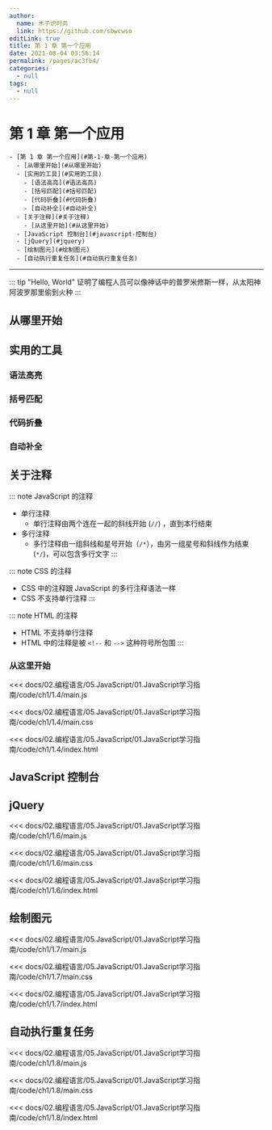 ```yaml
---
author: 
  name: 木子识时务
  link: https://github.com/sbwcwso
editLink: true
title: 第 1 章 第一个应用
date: 2021-08-04 03:56:14
permalink: /pages/ac3fb4/
categories: 
  - null
tags: 
  - null
---
```


# 第 1 章 第一个应用


```markmap
- [第 1 章 第一个应用](#第-1-章-第一个应用)
  - [从哪里开始](#从哪里开始)
  - [实用的工具](#实用的工具)
    - [语法高亮](#语法高亮)
    - [括号匹配](#括号匹配)
    - [代码折叠](#代码折叠)
    - [自动补全](#自动补全)
  - [关于注释](#关于注释)
    - [从这里开始](#从这里开始)
  - [JavaScript 控制台](#javascript-控制台)
  - [jQuery](#jquery)
  - [绘制图元](#绘制图元)
  - [自动执行重复任务](#自动执行重复任务)
```

---

::: tip "Hello, World" 证明了编程人员可以像神话中的普罗米修斯一样，从太阳神阿波罗那里偷到火种
:::



## 从哪里开始

## 实用的工具

### 语法高亮

### 括号匹配

### 代码折叠

### 自动补全

## 关于注释

::: note JavaScript 的注释
* 单行注释
  * 单行注释由两个连在一起的斜线开始 (`//`) ，直到本行结束
* 多行注释
  * 多行注释由一组斜线和星号开始（`/*`），由另一组星号和斜线作为结束(`*/`)，可以包含多行文字
:::

::: note CSS 的注释
* CSS 中的注释跟 JavaScript 的多行注释语法一样
* CSS 不支持单行注释
:::

::: note HTML 的注释
* HTML 不支持单行注释
* HTML 中的注释是被 `<!--` 和 `-->` 这种符号所包围
:::

### 从这里开始

<code-group>
  <code-block title="main.js" active>

  <<< docs/02.编程语言/05.JavaScript/01.JavaScript学习指南/code/ch1/1.4/main.js

  </code-block>

  <code-block title="main.css">

  <<< docs/02.编程语言/05.JavaScript/01.JavaScript学习指南/code/ch1/1.4/main.css

  </code-block>

  <code-block title="index.html">

  <<< docs/02.编程语言/05.JavaScript/01.JavaScript学习指南/code/ch1/1.4/index.html

  </code-block>
</code-group>

## JavaScript 控制台

## jQuery

<code-group>
  <code-block title="main.js" active>

  <<< docs/02.编程语言/05.JavaScript/01.JavaScript学习指南/code/ch1/1.6/main.js

  </code-block>

  <code-block title="main.css">

  <<< docs/02.编程语言/05.JavaScript/01.JavaScript学习指南/code/ch1/1.6/main.css

  </code-block>

  <code-block title="index.html">

  <<< docs/02.编程语言/05.JavaScript/01.JavaScript学习指南/code/ch1/1.6/index.html

  </code-block>
</code-group>

## 绘制图元

<code-group>
  <code-block title="main.js" active>

  <<< docs/02.编程语言/05.JavaScript/01.JavaScript学习指南/code/ch1/1.7/main.js

  </code-block>

  <code-block title="main.css">

  <<< docs/02.编程语言/05.JavaScript/01.JavaScript学习指南/code/ch1/1.7/main.css

  </code-block>

  <code-block title="index.html">

  <<< docs/02.编程语言/05.JavaScript/01.JavaScript学习指南/code/ch1/1.7/index.html

  </code-block>
</code-group>

## 自动执行重复任务

<code-group>
  <code-block title="main.js" active>

  <<< docs/02.编程语言/05.JavaScript/01.JavaScript学习指南/code/ch1/1.8/main.js

  </code-block>

  <code-block title="main.css">

  <<< docs/02.编程语言/05.JavaScript/01.JavaScript学习指南/code/ch1/1.8/main.css

  </code-block>

  <code-block title="index.html">

  <<< docs/02.编程语言/05.JavaScript/01.JavaScript学习指南/code/ch1/1.8/index.html

  </code-block>
</code-group>

##
